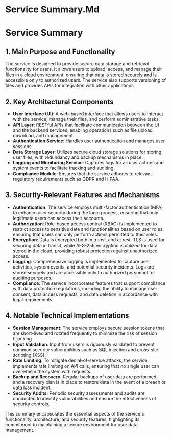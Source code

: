 # Service Summary.Md

# Service Summary

## 1. Main Purpose and Functionality
The service is designed to provide secure data storage and retrieval functionality for users. It allows users to upload, access, and manage their files in a cloud environment, ensuring that data is stored securely and is accessible only to authorized users. The service also supports versioning of files and provides APIs for integration with other applications.

## 2. Key Architectural Components
- **User Interface (UI)**: A web-based interface that allows users to interact with the service, manage their files, and perform administrative tasks.
- **API Layer**: RESTful APIs that facilitate communication between the UI and the backend services, enabling operations such as file upload, download, and management.
- **Authentication Service**: Handles user authentication and manages user sessions.
- **Data Storage Layer**: Utilizes secure cloud storage solutions for storing user files, with redundancy and backup mechanisms in place.
- **Logging and Monitoring Service**: Captures logs for all user actions and system events to facilitate tracking and auditing.
- **Compliance Module**: Ensures that the service adheres to relevant regulatory requirements such as GDPR and HIPAA.

## 3. Security-Relevant Features and Mechanisms
- **Authentication**: The service employs multi-factor authentication (MFA) to enhance user security during the login process, ensuring that only legitimate users can access their accounts.
- **Authorization**: Role-based access control (RBAC) is implemented to restrict access to sensitive data and functionalities based on user roles, ensuring that users can only perform actions permitted to their roles.
- **Encryption**: Data is encrypted both in transit and at rest. TLS is used for securing data in transit, while AES-256 encryption is utilized for data stored in the cloud, providing robust protection against unauthorized access.
- **Logging**: Comprehensive logging is implemented to capture user activities, system events, and potential security incidents. Logs are stored securely and are accessible only to authorized personnel for auditing purposes.
- **Compliance**: The service incorporates features that support compliance with data protection regulations, including the ability to manage user consent, data access requests, and data deletion in accordance with legal requirements.

## 4. Notable Technical Implementations
- **Session Management**: The service employs secure session tokens that are short-lived and rotated frequently to minimize the risk of session hijacking.
- **Input Validation**: Input from users is rigorously validated to prevent common security vulnerabilities such as SQL injection and cross-site scripting (XSS).
- **Rate Limiting**: To mitigate denial-of-service attacks, the service implements rate limiting on API calls, ensuring that no single user can overwhelm the system with requests.
- **Backup and Recovery**: Regular backups of user data are performed, and a recovery plan is in place to restore data in the event of a breach or data loss incident.
- **Security Audits**: Periodic security assessments and audits are conducted to identify vulnerabilities and ensure the effectiveness of security controls.

This summary encapsulates the essential aspects of the service's functionality, architecture, and security features, highlighting its commitment to maintaining a secure environment for user data management.